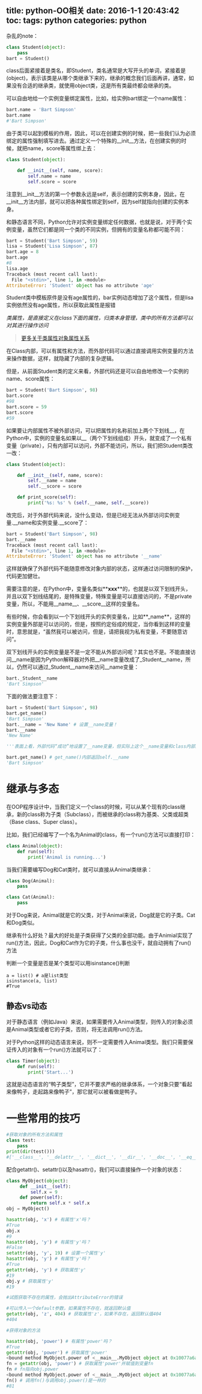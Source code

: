 title: python-OO相关
date: 2016-1-1 20:43:42
toc: 
tags: python
categories: python
---

杂乱的note：

```python
class Student(object):
    pass
bart = Student()
```
class后面紧接着是类名，即Student，类名通常是大写开头的单词，紧接着是(object)，表示该类是从哪个类继承下来的，继承的概念我们后面再讲，通常，如果没有合适的继承类，就使用object类，这是所有类最终都会继承的类。

可以自由地给一个实例变量绑定属性，比如，给实例bart绑定一个name属性：

```python
bart.name = 'Bart Simpson'
bart.name
#'Bart Simpson'
```

<!--more-->

由于类可以起到模板的作用，因此，可以在创建实例的时候，把一些我们认为必须绑定的属性强制填写进去。通过定义一个特殊的__init__方法，在创建实例的时候，就把name，score等属性绑上去：

```python
class Student(object):

    def __init__(self, name, score):
        self.name = name
        self.score = score
```
注意到__init__方法的第一个参数永远是self，表示创建的实例本身，因此，在__init__方法内部，就可以把各种属性绑定到self，因为self就指向创建的实例本身。

和静态语言不同，Python允许对实例变量绑定任何数据，也就是说，对于两个实例变量，虽然它们都是同一个类的不同实例，但拥有的变量名称都可能不同：

```python
bart = Student('Bart Simpson', 59)
lisa = Student('Lisa Simpson', 87)
bart.age = 8
bart.age
#8
lisa.age
Traceback (most recent call last):
  File "<stdin>", line 1, in <module>
AttributeError: 'Student' object has no attribute 'age'
```

Student类中模板原件是没有age属性的，bar实例动态增加了这个属性，但是lisa实例依然没有age属性，所以获取此属性是报错

*类属性，是直接定义在class下面的属性，归类本身管理，类中的所有方法都可以对其进行操作访问*

>[更多关于类属性对象属性关系](http://onlypython.group.iteye.com/group/wiki/1357-to-talk-about-the-types-of-properties-in-python-and-examples-of-the-types-of-attributes-the-difference)

在Class内部，可以有属性和方法，而外部代码可以通过直接调用实例变量的方法来操作数据，这样，就隐藏了内部的复杂逻辑。

但是，从前面Student类的定义来看，外部代码还是可以自由地修改一个实例的name、score属性：

```python
bart = Student('Bart Simpson', 98)
bart.score
#98
bart.score = 59
bart.score
#59
```
如果要让内部属性不被外部访问，可以把属性的名称前加上两个下划线__，在Python中，实例的变量名如果以__（两个下划线组成）开头，就变成了一个私有变量（private），只有内部可以访问，外部不能访问，所以，我们把Student类改一改：

```python
class Student(object):

    def __init__(self, name, score):
        self.__name = name
        self.__score = score

    def print_score(self):
        print('%s: %s' % (self.__name, self.__score))
```
改完后，对于外部代码来说，没什么变动，但是已经无法从外部访问实例变量.__name和实例变量.__score了：

```python
bart = Student('Bart Simpson', 98)
bart.__name
Traceback (most recent call last):
  File "<stdin>", line 1, in <module>
AttributeError: 'Student' object has no attribute '__name'
```
这样就确保了外部代码不能随意修改对象内部的状态，这样通过访问限制的保护，代码更加健壮。

需要注意的是，在Python中，变量名类似**__xxx__**的，也就是以双下划线开头，并且以双下划线结尾的，是特殊变量，特殊变量是可以直接访问的，不是private变量，所以，不能用__name__、__score__这样的变量名。

有些时候，你会看到以一个下划线开头的实例变量名，比如**_name**，这样的实例变量外部是可以访问的，但是，按照约定俗成的规定，当你看到这样的变量时，意思就是，“虽然我可以被访问，但是，请把我视为私有变量，不要随意访问”。


双下划线开头的实例变量是不是一定不能从外部访问呢？其实也不是。不能直接访问__name是因为Python解释器对外把__name变量改成了_Student__name，所以，仍然可以通过_Student__name来访问__name变量：

```python
bart._Student__name
'Bart Simpson'
```

下面的做法要注意下：

```python
bart = Student('Bart Simpson', 98)
bart.get_name()
'Bart Simpson'
bart.__name = 'New Name' # 设置__name变量！
bart.__name
'New Name'

'''表面上看，外部代码“成功”地设置了__name变量，但实际上这个__name变量和class内部的__name变量不是一个变量！内部的__name变量已经被Python解释器自动改成了_Student__name，而外部代码给bart新增了一个__name变量'''

bart.get_name() # get_name()内部返回self.__name
'Bart Simpson'
```

# 继承与多态 #

在OOP程序设计中，当我们定义一个class的时候，可以从某个现有的class继承，新的class称为子类（Subclass），而被继承的class称为基类、父类或超类（Base class、Super class）。

比如，我们已经编写了一个名为Animal的class，有一个run()方法可以直接打印：

```python
class Animal(object):
    def run(self):
        print('Animal is running...')
```
当我们需要编写Dog和Cat类时，就可以直接从Animal类继承：

```python
class Dog(Animal):
    pass

class Cat(Animal):
    pass
```
对于Dog来说，Animal就是它的父类，对于Animal来说，Dog就是它的子类。Cat和Dog类似。

继承有什么好处？最大的好处是子类获得了父类的全部功能。由于Animial实现了run()方法，因此，Dog和Cat作为它的子类，什么事也没干，就自动拥有了run()方法

判断一个变量是否是某个类型可以用isinstance()判断

```
a = list() # a是list类型
isinstance(a, list)
#True
```

## 静态vs动态 ##

对于静态语言（例如Java）来说，如果需要传入Animal类型，则传入的对象必须是Animal类型或者它的子类，否则，将无法调用run()方法。

对于Python这样的动态语言来说，则不一定需要传入Animal类型。我们只需要保证传入的对象有一个run()方法就可以了：

```python
class Timer(object):
    def run(self):
        print('Start...')
```
这就是动态语言的“鸭子类型”，它并不要求严格的继承体系，一个对象只要“看起来像鸭子，走起路来像鸭子”，那它就可以被看做是鸭子。


# 一些常用的技巧 #


```python
#获取对象的所有方法和属性
class test:
    pass
print(dir(test()))
#['__class__', '__delattr__', '__dict__', '__dir__', '__doc__', '__eq__', '__format__', '__ge__', '__getattribute__', '__gt__', '__hash__', '__init__', '__le__', '__lt__', '__module__', '__ne__', '__new__', '__reduce__', '__reduce_ex__', '__repr__', '__setattr__', '__sizeof__', '__str__', '__subclasshook__', '__weakref__']
```

配合getattr()、setattr()以及hasattr()，我们可以直接操作一个对象的状态：

```python
class MyObject(object):
     def __init__(self):
         self.x = 9
     def power(self):
         return self.x * self.x
obj = MyObject()

hasattr(obj, 'x') # 有属性'x'吗？
#True
obj.x
#9
hasattr(obj, 'y') # 有属性'y'吗？
#False
setattr(obj, 'y', 19) # 设置一个属性'y'
hasattr(obj, 'y') # 有属性'y'吗？
#True
getattr(obj, 'y') # 获取属性'y'
#19
obj.y # 获取属性'y'
#19

#试图获取不存在的属性，会抛出AttributeError的错误

#可以传入一个default参数，如果属性不存在，就返回默认值
getattr(obj, 'z', 404) # 获取属性'z'，如果不存在，返回默认值404
#404

#获得对象的方法

hasattr(obj, 'power') # 有属性'power'吗？
#True
getattr(obj, 'power') # 获取属性'power'
<bound method MyObject.power of <__main__.MyObject object at 0x10077a6a0>>
fn = getattr(obj, 'power') # 获取属性'power'并赋值到变量fn
fn # fn指向obj.power
<bound method MyObject.power of <__main__.MyObject object at 0x10077a6a0>>
fn() # 调用fn()与调用obj.power()是一样的
#81
```


